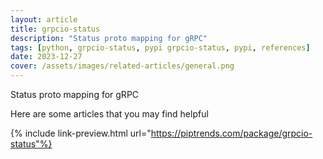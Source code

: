 ```yaml
---
layout: article
title: grpcio-status
description: "Status proto mapping for gRPC"
tags: [python, grpcio-status, pypi grpcio-status, pypi, references]
date: 2023-12-27
cover: /assets/images/related-articles/general.png
---
```


Status proto mapping for gRPC

Here are some articles that you may find helpful

{% include link-preview.html url="https://piptrends.com/package/grpcio-status"%}